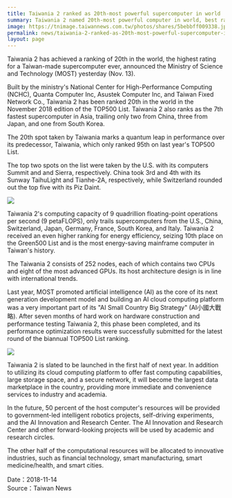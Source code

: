 ```yaml
---
title: Taiwania 2 ranked as 20th-most powerful supercomputer in world
summary: Taiwania 2 named 20th-most powerful computer in world, best ranking for Taiwan-made supercomputer ever
image: https://tnimage.taiwannews.com.tw/photos/shares/5bebbff009338.jpeg
permalink: news/taiwania-2-ranked-as-20th-most-powerful-supercomputer-in-world/
layout: page
---
```

Taiwania 2 has achieved a ranking of 20th in the world, the highest rating for a Taiwan-made supercomputer ever, announced the Ministry of Science and Technology (MOST) yesterday (Nov. 13).

Built by the ministry's National Center for High-Performance Computing (NCHC), Quanta Computer Inc, Asustek Computer Inc, and Taiwan Fixed Network Co., Taiwania 2 has been ranked 20th in the world in the November 2018 edition of the TOP500 List. Taiwania 2 also ranks as the 7th fastest supercomputer in Asia, trailing only two from China, three from Japan, and one from South Korea. 

The 20th spot taken by Taiwania marks a quantum leap in performance over its predecessor, Taiwania, which only ranked 95th on last year's TOP500 List. 

The top two spots on the list were taken by the U.S. with its computers Summit and and Sierra, respectively. China took 3rd and 4th with its Sunway TaihuLight and Tianhe-2A, respectively, while Switzerland rounded out the top five with its Piz Daint. 

![](https://tnimage.taiwannews.com.tw/photos/shares/5bebbc26b39d3.jpeg)

Taiwania 2's computing capacity of 9 quadrillion floating-point operations per second (9 petaFLOPS), only trails supercomputers from the U.S., China, Switzerland, Japan, Germany, France, South Korea, and Italy. Taiwania 2 received an even higher ranking for energy efficiency, seizing 10th place on the Green500 List and is the most energy-saving mainframe computer in Taiwan's history. 

The Taiwania 2 consists of 252 nodes, each of which contains two CPUs and eight of the most advanced GPUs. Its host architecture design is in line with international trends.

Last year, MOST promoted artificial intelligence (AI) as the core of its next generation development model and building an AI cloud computing platform was a very important part of its  "AI Small Country Big Strategy" (AI小國大戰略). After seven months of hard work on hardware construction and performance testing Taiwania 2, this phase been completed, and its performance optimization results were successfully submitted for the latest round of the biannual TOP500 List ranking. 

![](https://tnimage.taiwannews.com.tw/photos/shares/5bebbcce3b80f.jpeg)

Taiwania 2 is slated to be launched in the first half of next year. In addition to utilizing its cloud computing platform to offer fast computing capabilities, large storage space, and a secure network, it will become the largest data marketplace in the country, providing more immediate and convenience services to industry and academia. 

In the future, 50 percent of the host computer's resources will be provided to government-led intelligent robotics projects, self-driving experiments, and the AI Innovation and Research Center. The AI Innovation and Research Center and other forward-looking projects will be used by academic and research circles.

The other half of the computational resources will be allocated to innovative industries, such as financial technology, smart manufacturing, smart medicine/health, and smart cities.

Date：2018-11-14
<br/>
Source：Taiwan News
